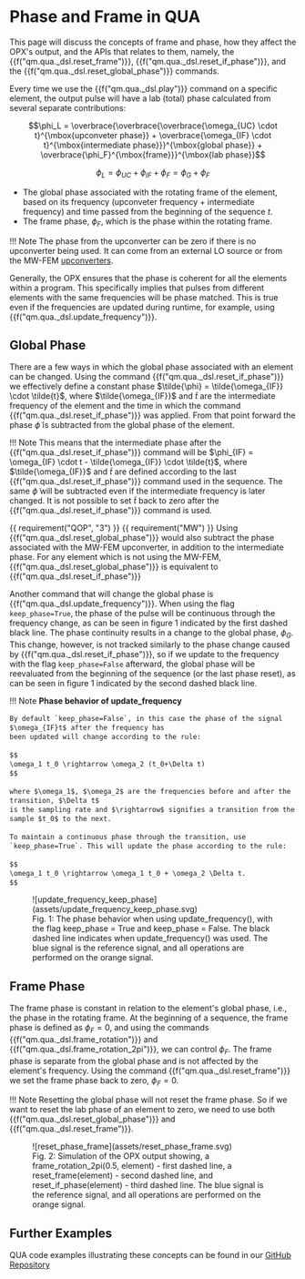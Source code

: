 # Phase and Frame in QUA

This page will discuss the concepts of frame and phase, how they affect the OPX's output, and the APIs that
relates to them, namely, the {{f("qm.qua._dsl.reset_frame")}}, {{f("qm.qua._dsl.reset_if_phase")}}, and the {{f("qm.qua._dsl.reset_global_phase")}} commands.

Every time we use the {{f("qm.qua._dsl.play")}} command on a specific element, the output pulse will have a lab (total) phase calculated from several separate contributions:

$$\phi_L = \overbrace{\overbrace{\overbrace{\omega_{UC} \cdot t}^{\mbox{upconveter phase}} + \overbrace{\omega_{IF} \cdot t}^{\mbox{intermediate phase}}}^{\mbox{global phase}} + \overbrace{\phi_F}^{\mbox{frame}}}^{\mbox{lab phase}}$$

$$\phi_L = \phi_{UC} + \phi_{IF} + \phi_F = \phi_G + \phi_F$$

- The global phase associated with the rotating frame of the element, based on its frequency (upconveter frequency + intermediate frequency) and time passed from the beginning of the sequence $t$.
- The frame phase, $\phi_F$, which is the phase within the rotating frame.

!!! Note
    The phase from the upconverter can be zero if there is no upconverter being used. 
    It can come from an external LO source or from the MW-FEM [upconverters](opx1000_fems.md#upconverters-and-downconverters). 

Generally, the OPX ensures that the phase is coherent for all the elements within a program. 
This specifically implies that pulses from different elements with the same frequencies will be phase matched.
This is true even if the frequencies are updated during runtime, for example, using {{f("qm.qua._dsl.update_frequency")}}.

## Global Phase

There are a few ways in which the global phase associated with an element can be changed. Using the command
{{f("qm.qua._dsl.reset_if_phase")}} we effectively define a constant phase $\tilde{\phi} = \tilde{\omega_{IF}} \cdot \tilde{t}$,
where $\tilde{\omega_{IF}}$ and $\tilde{t}$ are the intermediate frequency of the element and the time
in which the command {{f("qm.qua._dsl.reset_if_phase")}} was applied. From that point forward the phase $\tilde{\phi}$
is subtracted from the global phase of the element.

!!! Note
    This means that the intermediate phase after the {{f("qm.qua._dsl.reset_if_phase")}} command will be $\phi_{IF} = \omega_{IF} \cdot t - \tilde{\omega_{IF}} \cdot \tilde{t}$,
    where $\tilde{\omega_{IF}}$ and $\tilde{t}$ are defined according to the last {{f("qm.qua._dsl.reset_if_phase")}} command used in the sequence.
    The same $\tilde{\phi}$ will be subtracted even if the intermediate frequency is later changed. 
    It is not possible to set $\tilde{t}$ back to zero after the {{f("qm.qua._dsl.reset_if_phase")}} command is used.

{{ requirement("QOP", "3") }} {{ requirement("MW") }}
Using {{f("qm.qua._dsl.reset_global_phase")}} would also subtract the phase associated with the MW-FEM upconverter, in addition to the intermediate phase.
For any element which is not using the MW-FEM, {{f("qm.qua._dsl.reset_global_phase")}} is equivalent to {{f("qm.qua._dsl.reset_if_phase")}}

Another command that will change the global phase is {{f("qm.qua._dsl.update_frequency")}}. When using the flag
`keep_phase=True`, the phase of the pulse will be continuous through the frequency change, as can be seen in figure 1 indicated by the first dashed black line. 
The phase continuity results in a change to the global phase, $\phi_G$. 
This change, however, is not tracked similarly to the phase change caused by {{f("qm.qua._dsl.reset_if_phase")}}, so if we update to the frequency with the flag `keep_phase=False` afterward, 
the global phase will be reevaluated from the beginning of the sequence (or the last phase reset), as can be seen in figure 1 indicated by the second dashed black line.

!!! Note
    **Phase behavior of update_frequency**

    By default `keep_phase=False`, in this case the phase of the signal $\omega_{IF}t$ after the frequency has
    been updated will change according to the rule:

    $$
    \omega_1 t_0 \rightarrow \omega_2 (t_0+\Delta t)
    $$

    where $\omega_1$, $\omega_2$ are the frequencies before and after the transition, $\Delta t$
    is the sampling rate and $\rightarrow$ signifies a transition from the sample $t_0$ to the next.

    To maintain a continuous phase through the transition, use `keep_phase=True`. This will update the phase according to the rule:

    $$
    \omega_1 t_0 \rightarrow \omega_1 t_0 + \omega_2 \Delta t.
    $$

<figure markdown>
  ![update_frequency_keep_phase](assets/update_frequency_keep_phase.svg)
  <figcaption>Fig. 1: The phase behavior when using update_frequency(), with the flag keep_phase = True and keep_phase = False. The black dashed line indicates when update_frequency() was used. The blue signal is the reference signal, and all operations are performed on the orange signal.</figcaption>
</figure>

## Frame Phase

The frame phase is constant in relation to the element's global phase, i.e., the phase in the rotating frame.
At the beginning of a sequence, the frame phase is defined as $\phi_F=0$, and using the commands {{f("qm.qua._dsl.frame_rotation")}}
and {{f("qm.qua._dsl.frame_rotation_2pi")}}, we can control $\phi_F$. The frame phase is separate from the global phase and is
not affected by the element's frequency. Using the command {{f("qm.qua._dsl.reset_frame")}} we set the frame phase back to zero, $\phi_F=0$.

!!! Note
    Resetting the global phase will not reset the frame phase. So if we want to reset the lab phase of an element
    to zero, we need to use both {{f("qm.qua._dsl.reset_global_phase")}} and {{f("qm.qua._dsl.reset_frame")}}.

<figure markdown>
  ![reset_phase_frame](assets/reset_phase_frame.svg)
  <figcaption>Fig. 2: Simulation of the OPX output showing, a frame_rotation_2pi(0.5, element) - first dashed line, a reset_frame(element) - second dashed line, and reset_if_phase(element) - third dashed line. The blue signal is the reference signal, and all operations are performed on the orange signal.</figcaption>
</figure>

## Further Examples

QUA code examples illustrating these concepts can be found in our [GitHub Repository](https://github.com/qua-platform/qua-libs/tree/main/Tutorials/frame-and-phase-intro)
